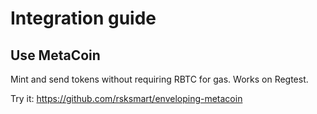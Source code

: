 # Integration guide

## Use MetaCoin <a id="c05"></a>

Mint and send tokens without requiring RBTC for gas. Works on Regtest.

Try it: https://github.com/rsksmart/enveloping-metacoin